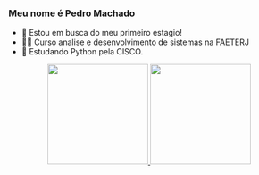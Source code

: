 ### Meu nome é Pedro Machado


- 🔭 Estou em busca do meu primeiro estagio!
- 👨‍🎓 Curso analise e desenvolvimento de sistemas na FAETERJ
- 🌱 Estudando Python pela CISCO.

<div align="center">
  <a href="https://github.com/Pedro-xexa">
  <img height=180em" src="https://github-readme-stats.vercel.app/api?username=Pedro-xexa&show_icons=true&theme=dark&include_all_commits=true&count_private=true"/>
  <img height="180em" src="https://github-readme-stats.vercel.app/api/top-langs/?username=Pedro-xexa&layout=compact&langs_count=7&theme=dark"/>
</div>
